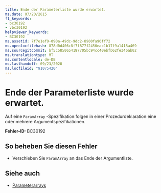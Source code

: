 ```yaml
---
title: Ende der Parameterliste wurde erwartet.
ms.date: 07/20/2015
f1_keywords:
- bc30192
- vbc30192
helpviewer_keywords:
- BC30192
ms.assetid: 7f7e1ef9-090a-49dc-9dc2-8900fa90ff72
ms.openlocfilehash: 878d0d406c8f7f877f2456eac1b17f9a1418a469
ms.sourcegitcommit: bf5c5850654187705bc94cc40ebfb62fe346ab02
ms.translationtype: MT
ms.contentlocale: de-DE
ms.lasthandoff: 09/23/2020
ms.locfileid: "91075420"
---
```

# <a name="end-of-parameter-list-expected"></a>Ende der Parameterliste wurde erwartet.

Auf eine `ParamArray` -Spezifikation folgen in einer Prozedurdeklaration eine oder mehrere Argumentspezifikationen.  
  
 **Fehler-ID:** BC30192  
  
## <a name="to-correct-this-error"></a>So beheben Sie diesen Fehler  
  
- Verschieben Sie `ParamArray` an das Ende der Argumentliste.  
  
## <a name="see-also"></a>Siehe auch

- [Parameterarrays](../programming-guide/language-features/procedures/parameter-arrays.md)
